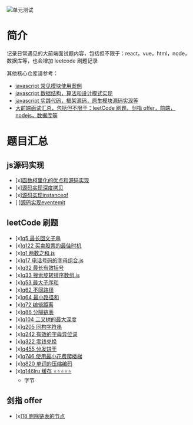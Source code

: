 ![单元测试](https://github.com/ddzyan/frontend-interview/workflows/Nodejs/badge.svg)

# 简介

记录日常遇见的大前端面试题内容，包括但不限于：react，vue，html，node，数据库等，也会增加 leetcode 刷题记录

其他核心仓库请参考：

* [javascript 常见模块使用案例](https://github.com/ddzyan/node-module-example)
* [javascript 数据结构，算法和设计模式实现](https://github.com/ddzyan/algorithmAndDataStructure)
* [javascript 实践代码，框架源码，原生模块源码实现等](https://github.com/ddzyan/node-project)
* [大前端面试汇总，包括但不限于：leetCode 刷题，剑指 offer，前端，nodejs，数据库等](https://github.com/ddzyan/node-project)

# 题目汇总

## js源码实现

- [x][函数柯里化的优点和源码实现](./代码面试/函数柯里化.js)
- [x][源码实现深度拷贝](./代码面试/深度拷贝.js)
- [x][源码实现instanceof](./代码面试/instanceof.js)
- [ ][源码实现eventemit]()

## leetCode 刷题

- [x][q5 最长回文子串](./leetCode/q5最长回文子串)
- [x][q122 买卖股票的最佳时机](./leetCode/q122买卖股票的最佳时机)
- [x][q1 两数之和.js](./leetCode/q1两数之和.js)
- [x][q17 电话号码的字母组合.js](./leetCode/q17电话号码的字母组合.js)
- [x][q32 最长有效括号](./leetCode/q32最长有效括号)
- [x][q33 搜索旋转排序数组.js](./leetCode/q33搜索旋转排序数组.js)
- [x][q53 最大子序和](./leetCode/q53最大子序和)
- [x][q62 不同路径](./leetCode/q62不同路径)
- [x][q64 最小路径和](./leetCode/q64最小路径和)
- [x][q72 编辑距离](./leetCode/q72编辑距离)
- [x][q86 分隔链表](./leetCode/q86分隔链表)
- [x][q104 二叉树的最大深度](./leetCode/q104二叉树的最大深度)
- [x][q205 同构字符串](./leetCode/q205同构字符串)
- [x][q242 有效的字母异位词](./leetCode/q242有效的字母异位词)
- [x][q322 零钱兑换](./leetCode/q322零钱兑换)
- [x][q455 分发饼干](./leetCode/q455分发饼干)
- [x][q746 使用最小花费爬楼梯](./leetCode/q746使用最小花费爬楼梯)
- [x][q820 单词的压缩编码](./leetCode/q820单词的压缩编码)
- [x][q146lru 缓存 ⭐️⭐️⭐️⭐️⭐️](./leetCode/q146LRU缓存)
  - 字节

## 剑指 offer

- [x][18 删除链表的节点](./leetCode/18删除链表的节点)
